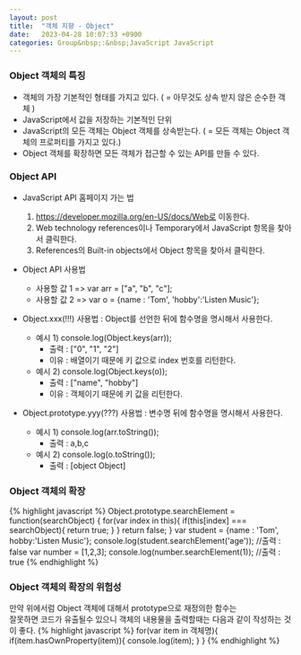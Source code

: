 ```yaml
---
layout: post
title:  "객체 지향 - Object"
date:   2023-04-28 10:07:33 +0900
categories: Group&nbsp;:&nbsp;JavaScript JavaScript
---
```


### Object 객체의 특징
- 객체의 가장 기본적인 형태를 가지고 있다. ( = 아무것도 상속 받지 않은 순수한 객체 )
- JavaScript에서 값을 저장하는 기본적인 단위
- JavaScript의 모든 객체는 Object 객체를 상속받는다. ( = 모든 객체는 Object 객체의 프로퍼티를 가지고 있다.)
- Object 객체를 확장하면 모든 객체가 접근할 수 있는 API를 만들 수 있다.

### Object API
- JavaScript API 홈페이지 가는 법
    1. https://developer.mozilla.org/en-US/docs/Web로 이동한다.
    2. Web technology references이나 Temporary에서 JavaScript 항목을 찾아서 클릭한다.
    3. References의 Built-in objects에서 Object 항목을 찾아서 클릭한다.
    
- Object API 사용법
    - 사용할 값 1 => var arr = ["a", "b", "c"];
    - 사용할 값 2 => var o = {name : 'Tom', 'hobby':'Listen Music'};

- Object.xxx(!!!) 사용법 : Object를 선언한 뒤에 함수명을 명시해서 사용한다.
    - 예시 1) console.log(Object.keys(arr));
        - 출력 : ["0", "1", "2"]
        - 이유 : 배열이기 때문에 키 값으로 index 번호를 리턴한다.
    - 예시 2) console.log(Object.keys(o));
        - 출력 : ["name", "hobby"]
        - 이유 : 객체이기 때문에 키 값을 리턴한다.
- Object.prototype.yyy(???) 사용법 : 변수명 뒤에 함수명을 명시해서 사용한다.
    - 예시 1) console.log(arr.toString());
        - 출력 : a,b,c
    - 예시 2) console.log(o.toString());
        - 출력 : [object Object]

### Object 객체의 확장
{% highlight javascript %}
Object.prototype.searchElement = function(searchObject) {
    for(var index in this){
        if(this[index] === searchObject){
            return true;
        }
    }
    return false;
}
var student = {name : 'Tom', hobby:'Listen Music'};
console.log(student.searchElement('age'));    //출력 : false
var number = [1,2,3];
console.log(number.searchElement(1));         //출력 : true
{% endhighlight %}

### Object 객체의 확장의 위험성
만약 위에서럼 Object 객체에 대해서 prototype으로 재정의한 함수는  
잘못하면 코드가 유출될수 있으니 객체의 내용물을 출력할때는 다음과 같이 작성하는 것이 좋다.
{% highlight javascript %}
for(var item in 객체명){
    if(item.hasOwnProperty(item)){
        console.log(item);
    }
}
{% endhighlight %}